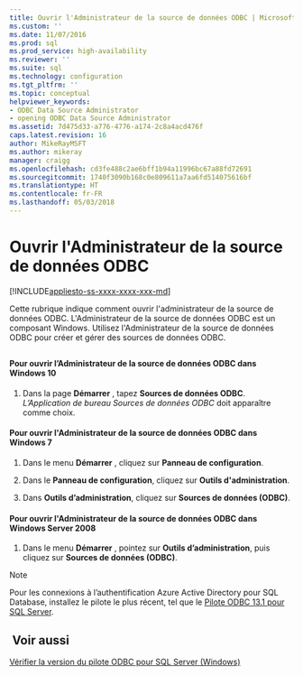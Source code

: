```yaml
---
title: Ouvrir l'Administrateur de la source de données ODBC | Microsoft Docs
ms.custom: ''
ms.date: 11/07/2016
ms.prod: sql
ms.prod_service: high-availability
ms.reviewer: ''
ms.suite: sql
ms.technology: configuration
ms.tgt_pltfrm: ''
ms.topic: conceptual
helpviewer_keywords:
- ODBC Data Source Administrator
- opening ODBC Data Source Administrator
ms.assetid: 7d475d33-a776-4776-a174-2c8a4acd476f
caps.latest.revision: 16
author: MikeRayMSFT
ms.author: mikeray
manager: craigg
ms.openlocfilehash: cd3fe488c2ae6bff1b94a11996bc67a88fd72691
ms.sourcegitcommit: 1740f3090b168c0e809611a7aa6fd514075616bf
ms.translationtype: HT
ms.contentlocale: fr-FR
ms.lasthandoff: 05/03/2018
---
```

# <a name="open-the-odbc-data-source-administrator"></a>Ouvrir l'Administrateur de la source de données ODBC
[!INCLUDE[appliesto-ss-xxxx-xxxx-xxx-md](../../includes/appliesto-ss-xxxx-xxxx-xxx-md.md)]

  Cette rubrique indique comment ouvrir l'administrateur de la source de données ODBC. L'Administrateur de la source de données ODBC est un composant Windows. Utilisez l'Administrateur de la source de données ODBC pour créer et gérer des sources de données ODBC.  
  
##  <a name="SSMSProcedure"></a>  

#### <a name="to-open-the-odbc-data-source-administrator-in-windows-10"></a>Pour ouvrir l’Administrateur de la source de données ODBC dans Windows 10   

1.  Dans la page **Démarrer** , tapez **Sources de données ODBC**. *L’Application de bureau Sources de données ODBC* doit apparaître comme choix. 

  
#### <a name="to-open-the-odbc-data-source-administrator-in-windows-7"></a>Pour ouvrir l'Administrateur de la source de données ODBC dans Windows 7  
  
1.  Dans le menu **Démarrer** , cliquez sur **Panneau de configuration**.  
  
2.  Dans le **Panneau de configuration**, cliquez sur **Outils d'administration**.  
  
3.  Dans **Outils d’administration**, cliquez sur **Sources de données (ODBC)**.  


#### <a name="to-open-the-odbc-data-source-administrator-in-windows-server-2008"></a>Pour ouvrir l'Administrateur de la source de données ODBC dans Windows Server 2008  
  
1.  Dans le menu **Démarrer** , pointez sur **Outils d’administration**, puis cliquez sur **Sources de données (ODBC)**.  


> [!NOTE]  
>  Pour les connexions à l’authentification Azure Active Directory pour SQL Database, installez le pilote le plus récent, tel que le [Pilote ODBC 13.1 pour SQL Server](https://www.microsoft.com/download/details.aspx?id=53339).   
  
## <a name="see-also"></a> Voir aussi  
 [Vérifier la version du pilote ODBC pour SQL Server &#40;Windows&#41;](../../database-engine/configure-windows/check-the-odbc-sql-server-driver-version-windows.md)  
  
  
